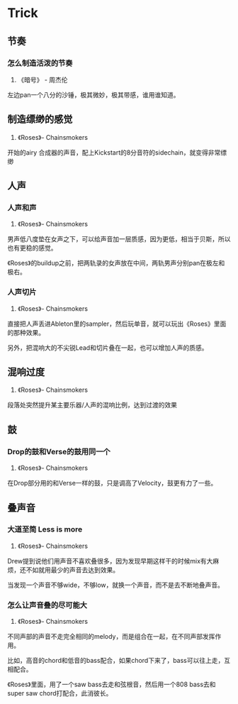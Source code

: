 
# Trick

## 节奏

### 怎么制造活泼的节奏

1. 《暗号》 - 周杰伦

左边pan一个八分的沙锤，极其微妙，极其带感，谁用谁知道。

## 制造缥缈的感觉

1. 《Roses》- Chainsmokers


开始的airy 合成器的声音，配上Kickstart的8分音符的sidechain，就变得非常缥缈


## 人声

### 人声和声

1. 《Roses》- Chainsmokers

男声低八度垫在女声之下，可以给声音加一层质感，因为更低，相当于贝斯，所以也有更稳的感觉。

《Roses》的buildup之前，把两轨录的女声放在中间，两轨男声分别pan在极左和极右。


### 人声切片

1. 《Roses》- Chainsmokers

直接把人声丢进Ableton里的sampler，然后玩单音，就可以玩出《Roses》里面的那种效果。

另外，把混响大的不尖锐Lead和切片叠在一起，也可以增加人声的质感。


## 混响过度

1. 《Roses》- Chainsmokers

段落处突然提升某主要乐器/人声的混响比例，达到过渡的效果


## 鼓


### Drop的鼓和Verse的鼓用同一个

1. 《Roses》- Chainsmokers

在Drop部分用的和Verse一样的鼓，只是调高了Velocity，鼓更有力了一些。


## 叠声音

### 大道至简 Less is more

1. 《Roses》- Chainsmokers

Drew提到说他们用声音不喜欢叠很多，因为发现早期这样干的时候mix有大麻烦，还不如就用最少的声音去达到效果。

当发现一个声音不够wide，不够low，就换一个声音，而不是去不断地叠声音。


### 怎么让声音叠的尽可能大

1. 《Roses》- Chainsmokers

不同声部的声音不走完全相同的melody，而是组合在一起，在不同声部发挥作用。

比如，高音的chord和低音的bass配合，如果chord下来了，bass可以往上走，互相配合。

《Roses》里面，用了一个saw bass去走和弦根音，然后用一个808 bass去和super saw chord打配合，此消彼长。
